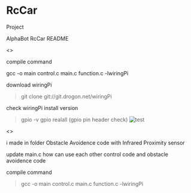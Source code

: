 # RcCar
Project

AlphaBot RcCar README

<<Basic Control>>

compile command

gcc -o main control.c main.c function.c -lwiringPi

download wiringPi

>git clone git://git.drogon.net/wiringPi

check wiringPi install version

> gpio -v
> gpio realall (gpio pin header check)
![test](https://user-images.githubusercontent.com/42111518/57056485-d9410500-6cdd-11e9-96a8-fa2148925547.png)



<<Obstacle Avoidence>>

i made in folder Obstacle Avoidence code with Infrared Proximity sensor

update main.c how can use each other control code and obstacle avoidence code

compile command

> gcc -o main control.c main.c function.c -lwiringPi